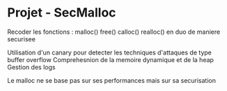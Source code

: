 # Projet - SecMalloc

Recoder les fonctions : malloc() free() calloc() realloc() en duo de maniere securisee

Utilisation d'un canary pour detecter les techniques d'attaques de type buffer overflow Comprehesnion de la memoire dynamique et de la heap Gestion des logs

Le malloc ne se base pas sur ses performances mais sur sa securisation
